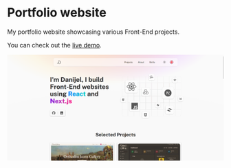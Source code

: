 # Portfolio website

My portfolio website showcasing various Front-End projects.

You can check out the [live demo](https://danijelmaksic.vercel.app/).

![portfolio image](/assets/portfolio.webp)

